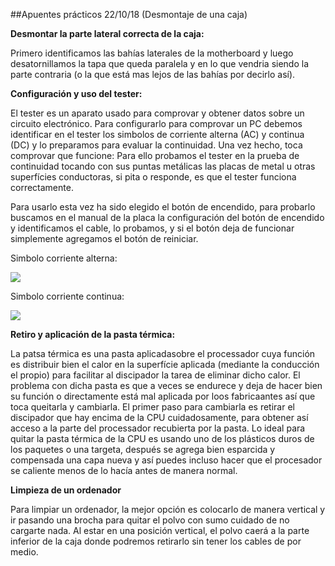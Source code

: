 ##Apuentes prácticos 22/10/18 (Desmontaje de una caja)

**Desmontar la parte lateral correcta de la caja:**

Primero identificamos las bahías laterales de la motherboard y luego desatornillamos la tapa que queda paralela y en lo que vendria siendo la parte contraria (o la que está mas lejos de las bahías por decirlo así).

**Configuración y uso del tester:**

El tester es un aparato usado para comprovar y obtener datos sobre un circuito electrónico. Para configurarlo para comprovar un PC debemos identificar en el tester los simbolos de corriente alterna (AC) y continua (DC) y lo preparamos para evaluar la continuidad. Una vez hecho, toca comprovar que funcione: Para ello probamos el tester en la prueba de continuidad tocando con sus puntas metálicas las placas de metal u otras superfícies conductoras, si pita o responde, es que el tester funciona correctamente.

Para usarlo esta vez ha sido elegido el botón de encendido, para probarlo buscamos en el manual de la placa la configuración del botón de encendido y identificamos el cable, lo probamos, y si el botón deja de funcionar simplemente agregamos el botón de reiniciar.

Simbolo corriente alterna: 

<img src="http://2.bp.blogspot.com/-pRDG0iGCDgs/UTOqzzT9BnI/AAAAAAAAAHA/sEljuJfTmMU/s1600/descarga+(7).jpg">

Simbolo corriente continua:

<img src="https://files2.soniccdn.com/files/2016/11/02/Electrical-Symbol-Labels-On-A-Roll-94791-ba-275x275.gif">

**Retiro y aplicación de la pasta térmica:**

La patsa térmica es una pasta aplicadasobre el processador cuya función es distribuir bien el calor en la superfície aplicada (mediante la conducción el propio) para facilitar al discipador la tarea de eliminar dicho calor. El problema con dicha pasta es que a veces se endurece y deja de hacer bien su función o directamente está mal aplicada por loos fabricaantes así que toca queitarla y cambiarla. El primer paso para cambiarla es retirar el discipador que hay encima de la CPU cuidadosamente, para obtener así acceso a la parte del processador recubierta por la pasta. Lo ideal para quitar la pasta térmica de la CPU es usando uno de los plásticos duros de los paquetes o una targeta, después se agrega bien esparcida y compensada una capa nueva y así puedes incluso hacer que el procesador se caliente menos de lo hacía antes de manera normal.

**Limpieza de un ordenador**

Para limpiar un ordenador, la mejor opción es colocarlo de manera vertical y ir pasando una brocha para quitar el polvo con sumo cuidado de no cargarte nada. Al estar en una posición vertical, el polvo caerá a la parte inferior de la caja donde podremos retirarlo sin tener los cables de por medio.
